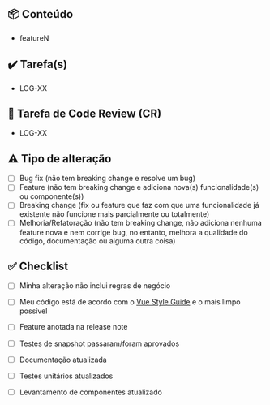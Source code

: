 ## :package: Conteúdo

- featureN

## :heavy_check_mark: Tarefa(s)

- LOG-XX

## :eyes: Tarefa de Code Review (CR)

- LOG-XX

## :warning: Tipo de alteração
<!-- marcar uma das opções com x -->

- [ ] Bug fix (não tem breaking change e resolve um bug) 
- [ ] Feature (não tem breaking change e adiciona nova(s) funcionalidade(s) ou componente(s)) 
- [ ] Breaking change (fix ou feature que faz com que uma funcionalidade já existente não funcione mais parcialmente ou totalmente)
- [ ] Melhoria/Refatoração (não tem breaking change, não adiciona nenhuma feature nova e nem corrige bug, no entanto, melhora a qualidade do código, documentação ou alguma outra coisa)
 
## :white_check_mark: Checklist
<!-- marcar com x o que se aplica, o que não se aplica manter vazio -->

- [ ] Minha alteração não inclui regras de negócio <!-- Obrigatório -->
- [ ] Meu código está de acordo com o [Vue Style Guide](https://v2.vuejs.org/v2/style-guide/?redirect=true) e o mais limpo possível <!-- Obrigatório -->
- [ ] Feature anotada na release note <!-- Obrigatório -->
- [ ] Testes de snapshot passaram/foram aprovados <!-- Obrigatório, aguardar pela action mergeability que roda após ter 3 approves e os outros checks já terem passado. Se o mergeability estiver com fail após ter os approves e as outras checks já terem passado é necessário dar rerun. -->
- [ ] Documentação atualizada <!-- Necessário apenas se alterou API de algum componente ou se criou um componente novo --> 
- [ ] Testes unitários atualizados <!-- Necessário apenas se alterou API de algum componente ou se criou um componente novo --> 
- [ ] Levantamento de componentes atualizado <!-- Necessário apenas se criou um componente novo -->


<!-- Links: https://logcomex.atlassian.net/wiki/spaces/ARQ/pages/24444950/Design+System -->

<!-- Após merge para homol, será gerada automaticamente uma versão beta que pode ser verificada no NPM e no resultado da action. Essa beta é a que você vai atualizar no seu produto caso não queira esperar a próxima versão estável do pacote -->
